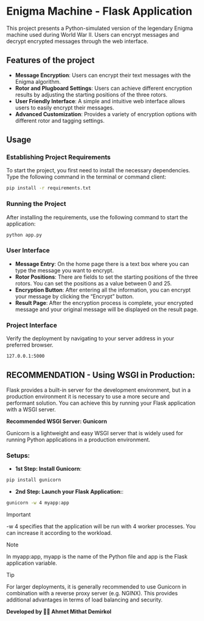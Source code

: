 # Enigma Machine - Flask Application

This project presents a Python-simulated version of the legendary Enigma machine used during World War II. Users can encrypt messages and decrypt encrypted messages through the web interface.

## Features of the project
- **Message Encryption**: Users can encrypt their text messages with the Enigma algorithm.
- **Rotor and Plugboard Settings**: Users can achieve different encryption results by adjusting the starting positions of the three rotors.
- **User Friendly Interface**: A simple and intuitive web interface allows users to easily encrypt their messages.
- **Advanced Customization**: Provides a variety of encryption options with different rotor and tagging settings.

## Usage

### Establishing Project Requirements

To start the project, you first need to install the necessary dependencies. Type the following command in the terminal or command client:

```bash
pip install -r requirements.txt
```

### Running the Project
After installing the requirements, use the following command to start the application:

```bash
python app.py
```

### User Interface
- **Message Entry**: On the home page there is a text box where you can type the message you want to encrypt.
- **Rotor Positions**: There are fields to set the starting positions of the three rotors. You can set the positions as a value between 0 and 25.
- **Encryption Button**: After entering all the information, you can encrypt your message by clicking the “Encrypt” button.
- **Result Page**: After the encryption process is complete, your encrypted message and your original message will be displayed on the result page.

### Project Interface

Verify the deployment by navigating to your server address in
your preferred browser.

```sh
127.0.0.1:5000
```

## RECOMMENDATION - Using WSGI in Production:

Flask provides a built-in server for the development environment, but in a production environment it is necessary to use a more secure and performant solution. You can achieve this by running your Flask application with a WSGI server.

**Recommended WSGI Server: Gunicorn**

Gunicorn is a lightweight and easy WSGI server that is widely used for running Python applications in a production environment.

### Setups:

- **1st Step: Install Gunicorn**: 

```bash
pip install gunicorn
```
- **2nd Step: Launch your Flask Application:**: 

```bash
gunicorn -w 4 myapp:app
```

> [!IMPORTANT]  
> -w 4 specifies that the application will be run with 4 worker processes. You can increase it according to the workload. 

> [!NOTE]  
> In myapp:app, myapp is the name of the Python file and app is the Flask application variable.

> [!TIP]
> For larger deployments, it is generally recommended to use Gunicorn in combination with a reverse proxy server (e.g. NGINX). This provides additional advantages in terms of load balancing and security.

**Developed by 👨‍💻 Ahmet Mithat Demirkol**
